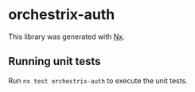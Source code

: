 # orchestrix-auth

This library was generated with [Nx](https://nx.dev).

## Running unit tests

Run `nx test orchestrix-auth` to execute the unit tests.
